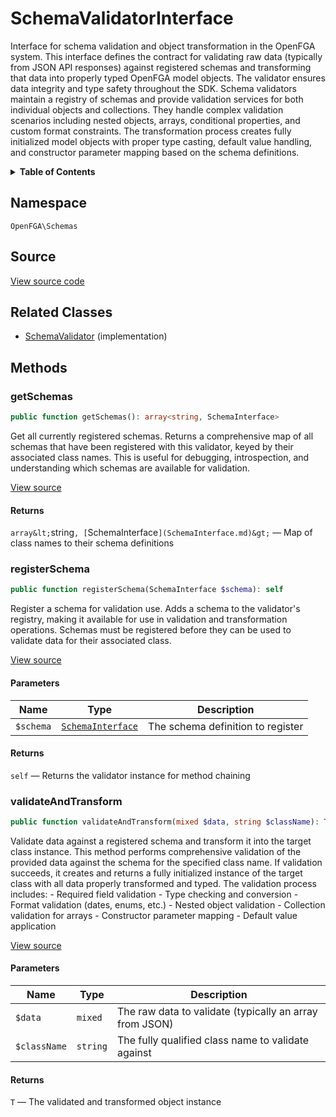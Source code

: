 # SchemaValidatorInterface

Interface for schema validation and object transformation in the OpenFGA system. This interface defines the contract for validating raw data (typically from JSON API responses) against registered schemas and transforming that data into properly typed OpenFGA model objects. The validator ensures data integrity and type safety throughout the SDK. Schema validators maintain a registry of schemas and provide validation services for both individual objects and collections. They handle complex validation scenarios including nested objects, arrays, conditional properties, and custom format constraints. The transformation process creates fully initialized model objects with proper type casting, default value handling, and constructor parameter mapping based on the schema definitions.

<details>
<summary><strong>Table of Contents</strong></summary>

- [Namespace](#namespace)
- [Source](#source)
- [Related Classes](#related-classes)
- [Methods](#methods)

- [`getSchemas()`](#getschemas)
  - [`registerSchema()`](#registerschema)
  - [`validateAndTransform()`](#validateandtransform)

</details>

## Namespace

`OpenFGA\Schemas`

## Source

[View source code](https://github.com/evansims/openfga-php/blob/main/src/Schemas/SchemaValidatorInterface.php)

## Related Classes

- [SchemaValidator](Schemas/SchemaValidator.md) (implementation)

## Methods

### getSchemas

```php
public function getSchemas(): array<string, SchemaInterface>

```

Get all currently registered schemas. Returns a comprehensive map of all schemas that have been registered with this validator, keyed by their associated class names. This is useful for debugging, introspection, and understanding which schemas are available for validation.

[View source](https://github.com/evansims/openfga-php/blob/main/src/Schemas/SchemaValidatorInterface.php#L39)

#### Returns

`array&lt;`string`, [`SchemaInterface`](SchemaInterface.md)&gt;` — Map of class names to their schema definitions

### registerSchema

```php
public function registerSchema(SchemaInterface $schema): self

```

Register a schema for validation use. Adds a schema to the validator&#039;s registry, making it available for use in validation and transformation operations. Schemas must be registered before they can be used to validate data for their associated class.

[View source](https://github.com/evansims/openfga-php/blob/main/src/Schemas/SchemaValidatorInterface.php#L51)

#### Parameters

| Name      | Type                                    | Description                       |
| --------- | --------------------------------------- | --------------------------------- |
| `$schema` | [`SchemaInterface`](SchemaInterface.md) | The schema definition to register |

#### Returns

`self` — Returns the validator instance for method chaining

### validateAndTransform

```php
public function validateAndTransform(mixed $data, string $className): T

```

Validate data against a registered schema and transform it into the target class instance. This method performs comprehensive validation of the provided data against the schema for the specified class name. If validation succeeds, it creates and returns a fully initialized instance of the target class with all data properly transformed and typed. The validation process includes: - Required field validation - Type checking and conversion - Format validation (dates, enums, etc.) - Nested object validation - Collection validation for arrays - Constructor parameter mapping - Default value application

[View source](https://github.com/evansims/openfga-php/blob/main/src/Schemas/SchemaValidatorInterface.php#L78)

#### Parameters

| Name         | Type     | Description                                             |
| ------------ | -------- | ------------------------------------------------------- |
| `$data`      | `mixed`  | The raw data to validate (typically an array from JSON) |
| `$className` | `string` | The fully qualified class name to validate against      |

#### Returns

`T` — The validated and transformed object instance
